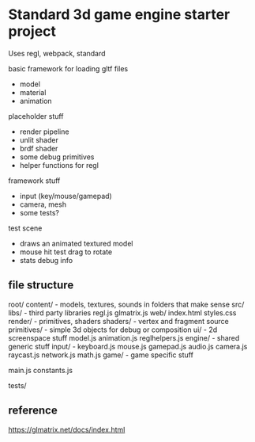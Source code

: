 # Standard 3d game engine starter project

Uses regl, webpack, standard


basic framework for loading gltf files
- model
- material
- animation

placeholder stuff
- render pipeline
- unlit shader
- brdf shader
- some debug primitives
- helper functions for regl

framework stuff
- input (key/mouse/gamepad)
- camera, mesh
- some tests?

test scene
- draws an animated textured model
- mouse hit test drag to rotate
- stats debug info


## file structure
root/
content/ - models, textures, sounds in folders that make sense
src/
  libs/ - third party libraries
    regl.js
    glmatrix.js
  web/
    index.html
    styles.css
  render/ - primitives, shaders
    shaders/ - vertex and fragment source
    primitives/ - simple 3d objects for debug or composition
    ui/ - 2d screenspace stuff
    model.js
    animation.js
    reglhelpers.js
  engine/ - shared generic stuff
    input/ - 
      keyboard.js
      mouse.js
      gamepad.js
    audio.js
    camera.js
    raycast.js
    network.js
    math.js
  game/ - game specific stuff

  main.js
  constants.js


tests/


## reference

https://glmatrix.net/docs/index.html